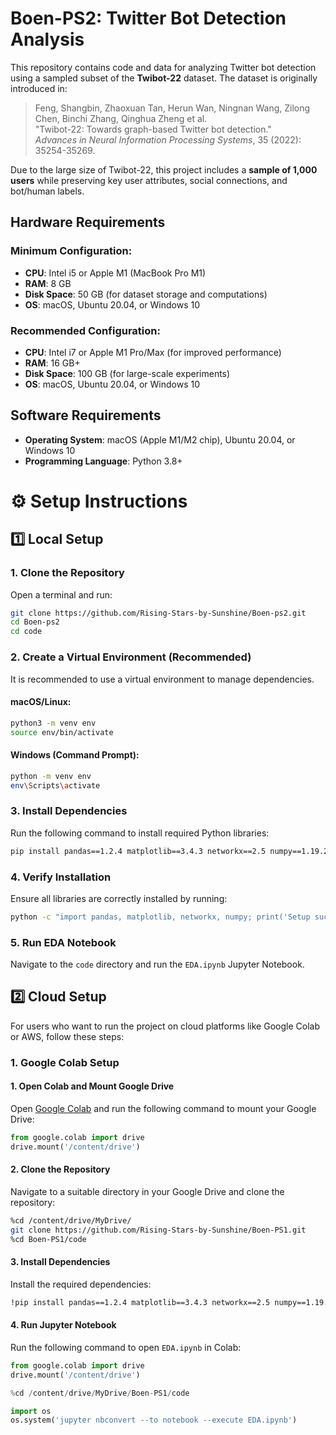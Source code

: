# Boen-PS2: Twitter Bot Detection Analysis

This repository contains code and data for analyzing Twitter bot detection using a sampled subset of the **Twibot-22** dataset. The dataset is originally introduced in:

> Feng, Shangbin, Zhaoxuan Tan, Herun Wan, Ningnan Wang, Zilong Chen, Binchi Zhang, Qinghua Zheng et al.  
> "Twibot-22: Towards graph-based Twitter bot detection."  
> *Advances in Neural Information Processing Systems*, 35 (2022): 35254-35269.

Due to the large size of Twibot-22, this project includes a **sample of 1,000 users** while preserving key user attributes, social connections, and bot/human labels.

## Hardware Requirements

### Minimum Configuration:
- **CPU**: Intel i5 or Apple M1 (MacBook Pro M1)
- **RAM**: 8 GB
- **Disk Space**: 50 GB (for dataset storage and computations)
- **OS**: macOS, Ubuntu 20.04, or Windows 10

### Recommended Configuration:
- **CPU**: Intel i7 or Apple M1 Pro/Max (for improved performance)
- **RAM**: 16 GB+
- **Disk Space**: 100 GB (for large-scale experiments)
- **OS**: macOS, Ubuntu 20.04, or Windows 10

## Software Requirements

- **Operating System**: macOS (Apple M1/M2 chip), Ubuntu 20.04, or Windows 10  
- **Programming Language**: Python 3.8+  

# ⚙️ Setup Instructions

## 1️⃣ Local Setup

### 1. Clone the Repository
Open a terminal and run:

```bash
git clone https://github.com/Rising-Stars-by-Sunshine/Boen-ps2.git
cd Boen-ps2
cd code
```

### 2. Create a Virtual Environment (Recommended)
It is recommended to use a virtual environment to manage dependencies.

#### macOS/Linux:
```bash
python3 -m venv env
source env/bin/activate
```

#### Windows (Command Prompt):
```bash
python -m venv env
env\Scripts\activate
```

### 3. Install Dependencies
Run the following command to install required Python libraries:

```bash
pip install pandas==1.2.4 matplotlib==3.4.3 networkx==2.5 numpy==1.19.2
```

### 4. Verify Installation
Ensure all libraries are correctly installed by running:

```bash
python -c "import pandas, matplotlib, networkx, numpy; print('Setup successful!')"
```

### 5. Run EDA Notebook
Navigate to the `code` directory and run the `EDA.ipynb` Jupyter Notebook.


## 2️⃣ Cloud Setup

For users who want to run the project on cloud platforms like Google Colab or AWS, follow these steps:

### 1. Google Colab Setup

#### 1. Open Colab and Mount Google Drive
Open [Google Colab](https://colab.research.google.com/) and run the following command to mount your Google Drive:

```python
from google.colab import drive
drive.mount('/content/drive')
```

#### 2. Clone the Repository
Navigate to a suitable directory in your Google Drive and clone the repository:

```bash
%cd /content/drive/MyDrive/
git clone https://github.com/Rising-Stars-by-Sunshine/Boen-PS1.git
%cd Boen-PS1/code
```

#### 3. Install Dependencies
Install the required dependencies:

```bash
!pip install pandas==1.2.4 matplotlib==3.4.3 networkx==2.5 numpy==1.19.2
```

#### 4. Run Jupyter Notebook
Run the following command to open `EDA.ipynb` in Colab:

```python
from google.colab import drive
drive.mount('/content/drive')

%cd /content/drive/MyDrive/Boen-PS1/code

import os
os.system('jupyter nbconvert --to notebook --execute EDA.ipynb')


